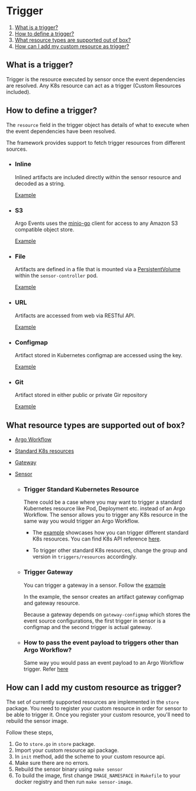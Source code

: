 # Trigger

1. [What is a trigger?](#what-is-a-trigger)
2. [How to define a trigger?](#how-to-define-a-trigger)
3. [What resource types are supported out of box?](#what-resource-types-are-supported-out-of-box)
4. [How can I add my custom resource as trigger?](#how-can-i-add-my-custom-resource-as-trigger)

## What is a trigger?
Trigger is the resource executed by sensor once the event dependencies are resolved. Any K8s resource can act as a trigger (Custom Resources included). 

## How to define a trigger?
The `resource` field in the trigger object has details of what to execute when the event dependencies have been resolved. 

The framework provides support to fetch trigger resources from different sources.
   * ### Inline
        Inlined artifacts are included directly within the sensor resource and decoded as a string.
   
        [Example](../examples/sensors/artifact.yaml)
   
   * ### S3      
        Argo Events uses the [minio-go](https://github.com/minio/minio-go) client for access to any Amazon S3 compatible object store.
   
        [Example](../examples/sensors/context-filter-webhook.yaml)
    
   * ### File
        Artifacts are defined in a file that is mounted via a [PersistentVolume](https://kubernetes.io/docs/concepts/storage/persistent-volumes/) within the `sensor-controller` pod.
   
        [Example](../examples/sensors/file-sensor.yaml)
   
   * ### URL
        Artifacts are accessed from web via RESTful API.
   
        [Example](../examples/sensors/url-sensor.yaml)
   
   * ### Configmap
        Artifact stored in Kubernetes configmap are accessed using the key.
   
        [Example](../examples/sensors/trigger-source-configmap.yaml)
   
   * ### Git
        Artifact stored in either public or private Gir repository
   
        [Example](https://github.com/argoproj/argo-events/blob/master/examples/sensors/trigger-source-git.yaml)

## What resource types are supported out of box?
- [Argo Workflow](https://github.com/argoproj/argo)
- [Standard K8s resources](https://kubernetes.io/docs/reference/generated/kubernetes-api/v1.13/)
- [Gateway](gateway-protocol.md)
- [Sensor](sensor-protocol.md)

  * ### Trigger Standard Kubernetes Resource
    There could be a case where you may want to trigger a standard Kubernetes resource like Pod, Deployment etc. instead of an Argo Workflow.
    The sensor allows you to trigger any K8s resource in the same way you would trigger an Argo Workflow.

    * The [example](../examples/sensors/trigger-standard-k8s-resource.yaml) showcases how you can trigger different standard K8s resources.
      You can find K8s API reference [here](https://kubernetes.io/docs/reference/generated/kubernetes-api/v1.13/).

    * To trigger other standard K8s resources, change the group and version in `triggers/resources` accordingly.

  * ### Trigger Gateway
    You can trigger a gateway in a sensor. Follow the [example](../examples/sensors/trigger-gateway.yaml)

    In the example, the sensor creates an artifact gateway configmap and gateway resource.
 
    Because a gateway depends on `gateway-configmap` which stores the event source configurations, the first trigger in sensor is a configmap
    and the second trigger is actual gateway.

  * ### How to pass the event payload to triggers other than Argo Workflow?
    Same way you would pass an event payload to an Argo Workflow trigger. Refer [here](sensor-guide.md#how-to-pass-an-event-payload-to-a-trigger)

## How can I add my custom resource as trigger?
The set of currently supported resources are implemented in the `store` package. 
You need to register your custom resource in order for sensor to be able to  trigger it. Once you register your custom resource, you'll need to rebuild the sensor image. 

Follow these steps,

  1. Go to `store.go` in `store` package.
  2. Import your custom resource api package.
  3. In `init` method, add the scheme to your custom resource api.
  4. Make sure there are no errors.
  5. Rebuild the sensor binary using `make sensor`
  6. To build the image, first change `IMAGE_NAMESPACE` in `Makefile` to your docker registry and then run `make sensor-image`.


